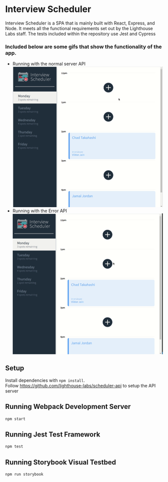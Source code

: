 # Interview Scheduler
Interview Scheduler is a SPA that is mainly built with React, Express, and Node. It meets all the functional requirements set out by the Lighthouse Labs staff. The tests included within the repository use Jest and Cypress
### Included below are some gifs that show the functionality of the app.
- Running with the normal server API
!["Gif of Happy_Path"](https://github.com/Rainskyriver/scheduler/blob/master/public/images/Happy_Path_hd.gif?raw=true)
- Running with the Error API
!["Gif of Error_Path"](https://github.com/Rainskyriver/scheduler/blob/master/public/images/Error_Path_hd.gif?raw=true)

## Setup

Install dependencies with `npm install`.  
Follow https://github.com/lighthouse-labs/scheduler-api to setup the API server
## Running Webpack Development Server

```sh
npm start
```

## Running Jest Test Framework

```sh
npm test
```

## Running Storybook Visual Testbed

```sh
npm run storybook
```
